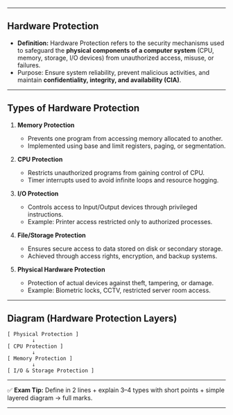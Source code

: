 
---

## **Hardware Protection**

* **Definition:**
  Hardware Protection refers to the security mechanisms used to safeguard the **physical components of a computer system** (CPU, memory, storage, I/O devices) from unauthorized access, misuse, or failures.
* Purpose: Ensure system reliability, prevent malicious activities, and maintain **confidentiality, integrity, and availability (CIA)**.

---

## **Types of Hardware Protection**

1. **Memory Protection**

   * Prevents one program from accessing memory allocated to another.
   * Implemented using base and limit registers, paging, or segmentation.

2. **CPU Protection**

   * Restricts unauthorized programs from gaining control of CPU.
   * Timer interrupts used to avoid infinite loops and resource hogging.

3. **I/O Protection**

   * Controls access to Input/Output devices through privileged instructions.
   * Example: Printer access restricted only to authorized processes.

4. **File/Storage Protection**

   * Ensures secure access to data stored on disk or secondary storage.
   * Achieved through access rights, encryption, and backup systems.

5. **Physical Hardware Protection**

   * Protection of actual devices against theft, tampering, or damage.
   * Example: Biometric locks, CCTV, restricted server room access.

---

## **Diagram (Hardware Protection Layers)**

```
[ Physical Protection ]
        ↓
[ CPU Protection ]
        ↓
[ Memory Protection ]
        ↓
[ I/O & Storage Protection ]
```

---

✅ **Exam Tip:** Define in 2 lines + explain 3–4 types with short points + simple layered diagram → full marks.

---

